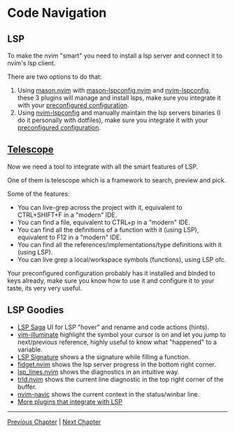 # Code Navigation

## LSP
To make the nvim "smart" you need to install a lsp server and connect it to nvim's lsp client.

There are two options to do that:
1. Using [mason.nvim](https://github.com/williamboman/mason.nvim) with [mason-lspconfig.nvim](https://github.com/williamboman/mason-lspconfig.nvim) and [nvim-lspconfig](https://github.com/neovim/nvim-lspconfig), these 3 plugins will manage and install lsps, make sure you integrate it with your [preconfigured configuration](https://nvchad.github.io/config/Lsp%20stuff).
1. Using [nvim-lspconfig](https://github.com/neovim/nvim-lspconfig) and manually maintain the lsp servers binaries (I do it personally with dotfiles), make sure you integrate it with your [preconfigured configuration](https://nvchad.github.io/config/Lsp%20stuff).

## [Telescope](https://github.com/nvim-telescope/telescope.nvim)
Now we need a tool to integrate with all the smart features of LSP.

One of them is telescope which is a framework to search, preview and pick.

Some of the features:
* You can live-grep across the project with it, equivalent to CTRL+SHIFT+F in a "modern" IDE.
* You can find a file, equivalent to CTRL+p in a "modern" IDE.
* You can find all the definitions of a function with it (using LSP), equivalent to F12 in a "modern" IDE.
* You can find all the references/implementations/type definitions with it (using LSP).
* You can live grep a local/workspace symbols (functions), using LSP ofc.

Your preconfigured configuration probably has it installed and binded to keys already, make sure you know how to use it and configure it to your taste, its very very useful.

## LSP Goodies
* [LSP Saga](https://github.com/glepnir/lspsaga.nvim) UI for LSP "hover" and rename and code actions (hints).
* [vim-illuminate](https://github.com/RRethy/vim-illuminate) highlight the symbol your cursor is on and let you jump to next/previous reference, highly useful to know what "happened" to a variable.
* [LSP Signature](https://github.com/ray-x/lsp_signature.nvim) shows a the signature while filling a function.
* [fidget.nvim](https://github.com/j-hui/fidget.nvim) shows the lsp server progress in the bottom right corner.
* [lsp_lines.nvim](https://git.sr.ht/~whynothugo/lsp_lines.nvim) shows the diagnostics in an intuitive way.
* [trld.nvim](https://github.com/Mofiqul/trld.nvim) shows the current line diagnostic in the top right corner of the buffer.
* [nvim-navic](https://github.com/SmiteshP/nvim-navic) shows the current context in the status/winbar line.
* [More plugins that integrate with LSP](https://github.com/rockerBOO/awesome-neovim#lsp)

---

[Previous Chapter](./08-advanced-config.md) | [Next Chapter](./10-complete-engine.md)
